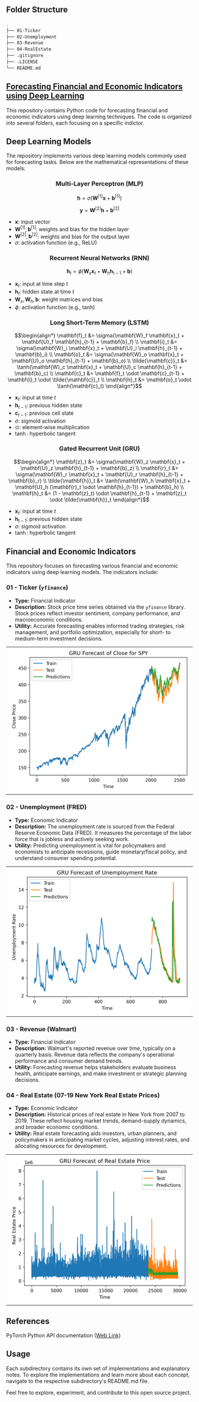 ## Folder Structure

```bash
.
├── 01-Ticker
├── 02-Unemployment
├── 03-Revenue  
├── 04-RealEstate 
├── .gitignore
├── .LICENSE
└── README.md
```

## <u> Forecasting Financial and Economic Indicators using Deep Learning </u>

This repository contains Python code for forecasting financial and economic indicators using deep learning techniques. The code is organized into several folders, each focusing on a specific indictor.

## Deep Learning Models

The repository implements various deep learning models commonly used for forecasting tasks. Below are the mathematical representations of these models:

<div align="center">
<h3>Multi-Layer Perceptron (MLP)</h3>
</div>

$$
\mathbf{h} = \sigma\left(\mathbf{W}^{[1]} \mathbf{x} + \mathbf{b}^{[1]}\right)
$$

$$
\mathbf{y} = \mathbf{W}^{[2]} \mathbf{h} + \mathbf{b}^{[2]}
$$

- $\mathbf{x}$: input vector  
- $\mathbf{W}^{[1]}, \mathbf{b}^{[1]}$: weights and bias for the hidden layer  
- $\mathbf{W}^{[2]}, \mathbf{b}^{[2]}$: weights and bias for the output layer  
- $\sigma$: activation function (e.g., ReLU)

<div align="center">
<h3>Recurrent Neural Networks (RNN)</h3>
</div>

```math
\mathbf{h}_t = \phi\left(\mathbf{W}_x \mathbf{x}_t + \mathbf{W}_h \mathbf{h}_{t-1} + \mathbf{b}\right)
```

- $\mathbf{x}_t$: input at time step $t$  
- $\mathbf{h}_t$: hidden state at time $t$  
- $\mathbf{W}_x, \mathbf{W}_h, \mathbf{b}$: weight matrices and bias  
- $\phi$: activation function (e.g., tanh)

<div align="center">
<h3>Long Short-Term Memory (LSTM)</h3>
</div>

```math
\begin{align*}
\mathbf{f}_t &= \sigma(\mathbf{W}_f \mathbf{x}_t + \mathbf{U}_f \mathbf{h}_{t-1} + \mathbf{b}_f) \\
\mathbf{i}_t &= \sigma(\mathbf{W}_i \mathbf{x}_t + \mathbf{U}_i \mathbf{h}_{t-1} + \mathbf{b}_i) \\
\mathbf{o}_t &= \sigma(\mathbf{W}_o \mathbf{x}_t + \mathbf{U}_o \mathbf{h}_{t-1} + \mathbf{b}_o) \\
\tilde{\mathbf{c}}_t &= \tanh(\mathbf{W}_c \mathbf{x}_t + \mathbf{U}_c \mathbf{h}_{t-1} + \mathbf{b}_c) \\
\mathbf{c}_t &= \mathbf{f}_t \odot \mathbf{c}_{t-1} + \mathbf{i}_t \odot \tilde{\mathbf{c}}_t \\
\mathbf{h}_t &= \mathbf{o}_t \odot \tanh(\mathbf{c}_t)
\end{align*}
```

- $\mathbf{x}_t$: input at time $t$  
- $\mathbf{h}_{t-1}$: previous hidden state  
- $\mathbf{c}_{t-1}$: previous cell state  
- $\sigma$: sigmoid activation  
- $\odot$: element-wise multiplication  
- $\tanh$: hyperbolic tangent

<div align="center">
<h3>Gated Recurrent Unit (GRU)</h3>
</div>

```math
\begin{align*}
\mathbf{z}_t &= \sigma(\mathbf{W}_z \mathbf{x}_t + \mathbf{U}_z \mathbf{h}_{t-1} + \mathbf{b}_z) \\
\mathbf{r}_t &= \sigma(\mathbf{W}_r \mathbf{x}_t + \mathbf{U}_r \mathbf{h}_{t-1} + \mathbf{b}_r) \\
\tilde{\mathbf{h}}_t &= \tanh(\mathbf{W}_h \mathbf{x}_t + \mathbf{U}_h (\mathbf{r}_t \odot \mathbf{h}_{t-1}) + \mathbf{b}_h) \\
\mathbf{h}_t &= (1 - \mathbf{z}_t) \odot \mathbf{h}_{t-1} + \mathbf{z}_t \odot \tilde{\mathbf{h}}_t
\end{align*}
```

- $\mathbf{x}_t$: input at time $t$  
- $\mathbf{h}_{t-1}$: previous hidden state  
- $\sigma$: sigmoid activation  
- $\tanh$: hyperbolic tangent

## Financial and Economic Indicators

This repository focuses on forecasting various financial and economic indicators using deep learning models. The indicators include:

### 01 - Ticker (`yfinance`)

- **Type:** Financial Indicator  
- **Description:** Stock price time series obtained via the `yfinance` library. Stock prices reflect investor sentiment, company performance, and macroeconomic conditions.  
- **Utility:** Accurate forecasting enables informed trading strategies, risk management, and portfolio optimization, especially for short- to medium-term investment decisions.

<table>
  <tr>
    <td style="width: 50%;">
      <img src="01-Ticker/plots/GRU_SPY_forecast.png" width="100%">
    </td>
  </tr>
</table>

### 02 - Unemployment (FRED)

- **Type:** Economic Indicator  
- **Description:** The unemployment rate is sourced from the Federal Reserve Economic Data (FRED). It measures the percentage of the labor force that is jobless and actively seeking work.  
- **Utility:** Predicting unemployment is vital for policymakers and economists to anticipate recessions, guide monetary/fiscal policy, and understand consumer spending potential.

<table>
  <tr>
    <td style="width: 50%;">
      <img src="02-Unemployment/plots/GRU_forecast.png" width="100%">
    </td>
  </tr>
</table>

### 03 - Revenue (Walmart)

- **Type:** Financial Indicator  
- **Description:** Walmart's reported revenue over time, typically on a quarterly basis. Revenue data reflects the company's operational performance and consumer demand trends.  
- **Utility:** Forecasting revenue helps stakeholders evaluate business health, anticipate earnings, and make investment or strategic planning decisions.

<!-- <table>
  <tr>
    <td style="width: 50%;">
      <img src="03/Revenue" width="100%">
    </td>
  </tr>
</table> -->

### 04 - Real Estate (07-19 New York Real Estate Prices)

- **Type:** Economic Indicator  
- **Description:** Historical prices of real estate in New York from 2007 to 2019. These reflect housing market trends, demand-supply dynamics, and broader economic conditions.  
- **Utility:** Real estate forecasting aids investors, urban planners, and policymakers in anticipating market cycles, adjusting interest rates, and allocating resources for development.

<table>
  <tr>
    <td style="width: 50%;">
      <img src="04-RealEstate/plots/GRU_forecast.png" width="100%">
    </td>
  </tr>
</table>

## References

PyTorch Python API documentation ([Web Link](https://docs.pytorch.org/docs/stable/index.html))

## Usage

Each subdirectory contains its own set of implementations and explanatory notes. To explore the implementations and learn more about each concept, navigate to the respective subdirectory's README.md file.

Feel free to explore, experiment, and contribute to this open source project.
